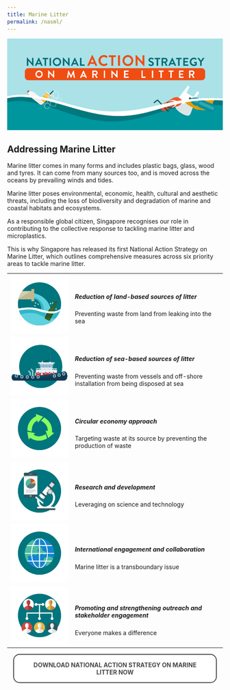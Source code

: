 ```yaml
---
title: Marine Litter
permalink: /nasml/
---  
```


<style>

.back {
  padding: 0 1em;
    background-position: center;
  background-size: cover;
  text-align: left;
  justify-content: center;
  align-items: center;
}
/* .back .button {
  background: linear-gradient(135deg, #1a9be6, #1a57e6);
}
.back .button:before {
  box-shadow: 0 0 10px 10px rgba(26, 87, 230, 0.25);
  background-color: rgba(26, 87, 230, 0.25);
} */
.card:hover .back {
  transform: rotateY(0deg);
}
.card:nth-child(even) .back {
  transform: rotateY(180deg);
}
/* .card:nth-child(even) .back .button {
  background: linear-gradient(135deg, #e61a80, #e61a3c);
}
.card:nth-child(even) .back .button:before {
  box-shadow: 0 0 10px 10px rgba(230, 26, 60, 0.25);
  background-color: rgba(230, 26, 60, 0.25);
} */
.card:nth-child(even):hover .back {
  transform: rotateY(0deg);
}


.button {
  cursor: pointer;
  -webkit-backface-visibility: hidden;
  backface-visibility: hidden;
  font: inherit;
  border: none;
  position: relative;
  transition: 300ms ease;
  color: #484848 !important;
  text-transform: uppercase;
  text-decoration: none;
  background: #ffffff;
  padding: 15px 20px;
  border: 2px solid #484848;
  display: inline-block;
  transition: all 0.4s ease 0s;
  border-radius: 15px;
  font-weight: bold;
  text-decoration: none !important;
}
.button:before {
  transition: 300ms ease;
  position: absolute;
  display: block;
  content: "";
  transform: translateZ(-40px);
  -webkit-backface-visibility: hidden;
  backface-visibility: hidden;
  height: calc(100% - 20px);
  width: calc(100% - 20px);
  border-radius: 100px;
  left: 10px;
  top: 16px;
}
.button:hover {
  transform: translateZ(55px);
  color: #ffffff !important;
  background: #4a96b0;
  border-color: #4a96b0 !important;
  transition: all 0.4s ease 0s;
  text-decoration: none;
}
.button:hover:before {
  transform: translateZ(-45px);
}
.button:active {
  transform: translateZ(20px);
}
.button:active:before {
  transform: translateZ(-20px);
  top: 10px;
}



</style>


<img src="/images/nasml/titlebar.png" alt="national action strategy titlebar">

<h2><b>Addressing Marine Litter</b></h2>

Marine litter comes in many forms and includes plastic bags, glass, wood and tyres. It can come from many sources too, and is moved across the oceans by prevailing winds and tides.

Marine litter poses environmental, economic, health, cultural and aesthetic threats, including the loss of biodiversity and degradation of marine and coastal habitats and ecosystems.

As a responsible global citizen, Singapore recognises our role in contributing to the collective response to tackling marine litter and microplastics. 

This is why Singapore has released its first National Action Strategy on Marine Litter, which outlines comprehensive measures across six priority areas to tackle marine litter.

<table>
     <tr>
           <td width="30%" text-align="center">
             <img src="/images/nasml/1.png" alt="Reduction of land-based sources of litter" style="width: 150px;">
            </td>
              <td valign="middle"><h5>Reduction of land-based sources of litter</h5>
              Preventing waste from land from leaking into the sea
              </td>          
      </tr>
  <tr>
          <td text-align="center">
             <img src="/images/nasml/2.png" alt="Reduction of sea-based sources of litter" style="width: 150px;">
    </td>
    <td valign="middle"><h5>Reduction of sea-based sources of litter</h5>
      Preventing waste from vessels and off-shore installation from being disposed at sea</td>
  </tr>
  <tr>
    <td text-align="center">
             <img src="/images/nasml/3.png" alt="Circular economy approach" style="width: 150px;">
    </td>
    <td valign="middle">
             <h5>Circular economy approach</h5>
              Targeting waste at its source by preventing the production of waste</td>
  </tr>
    <tr>
    <td text-align="center">
            <img src="/images/nasml/4.png" alt="Research and development" style="width: 150px;">
    </td>
    <td valign="middle">
               <h5>Research and development</h5>
             Leveraging on science and technology</td>
  </tr> 
      <tr>
    <td text-align="center">
            <img src="/images/nasml/5.png" alt="International engagement and collaboration" style="width: 150px;">
    </td>
    <td valign="middle">
              <h5>International engagement and collaboration</h5>
            Marine litter is a transboundary issue</td>
  </tr>
        <tr>
    <td text-align="center">
           <img src="/images/nasml/6.png" alt="outreach and stakeholder engagement" style="width: 150px;">
    </td>
    <td valign="middle">
      <h5>Promoting and strengthening outreach and stakeholder engagement</h5>
             Everyone makes a difference</td>
  </tr>
</table>

<p></p>

<div class="back">
      <div align="center">
        <a href="/images/nasml/nasml.pdf"><button class="button">Download National Action Strategy on Marine Litter Now</button></a>
      </div>
    </div>
